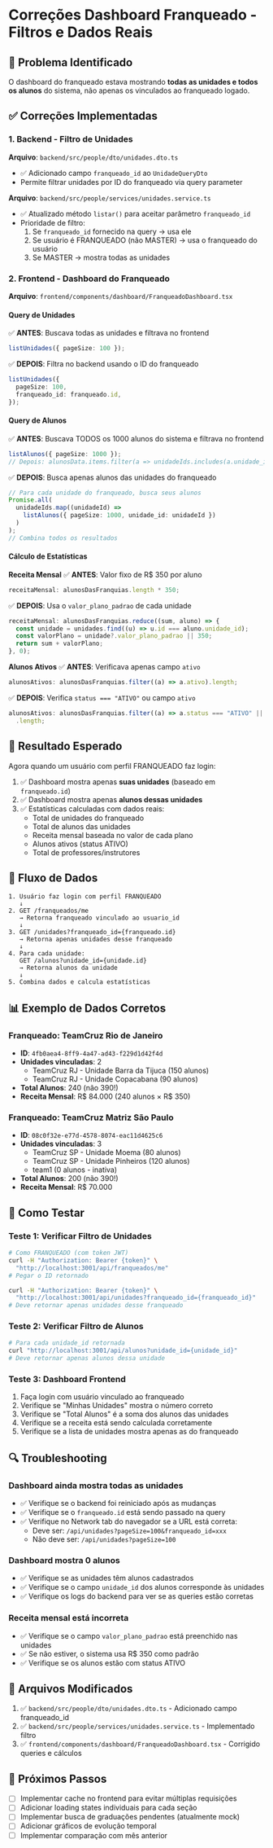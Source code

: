 # Correções Dashboard Franqueado - Filtros e Dados Reais

## 🐛 Problema Identificado

O dashboard do franqueado estava mostrando **todas as unidades e todos os alunos** do sistema, não apenas os vinculados ao franqueado logado.

## ✅ Correções Implementadas

### 1. Backend - Filtro de Unidades

**Arquivo**: `backend/src/people/dto/unidades.dto.ts`

- ✅ Adicionado campo `franqueado_id` ao `UnidadeQueryDto`
- Permite filtrar unidades por ID do franqueado via query parameter

**Arquivo**: `backend/src/people/services/unidades.service.ts`

- ✅ Atualizado método `listar()` para aceitar parâmetro `franqueado_id`
- Prioridade de filtro:
  1. Se `franqueado_id` fornecido na query → usa ele
  2. Se usuário é FRANQUEADO (não MASTER) → usa o franqueado do usuário
  3. Se MASTER → mostra todas as unidades

### 2. Frontend - Dashboard do Franqueado

**Arquivo**: `frontend/components/dashboard/FranqueadoDashboard.tsx`

#### Query de Unidades

✅ **ANTES**: Buscava todas as unidades e filtrava no frontend

```typescript
listUnidades({ pageSize: 100 });
```

✅ **DEPOIS**: Filtra no backend usando o ID do franqueado

```typescript
listUnidades({
  pageSize: 100,
  franqueado_id: franqueado.id,
});
```

#### Query de Alunos

✅ **ANTES**: Buscava TODOS os 1000 alunos do sistema e filtrava no frontend

```typescript
listAlunos({ pageSize: 1000 });
// Depois: alunosData.items.filter(a => unidadeIds.includes(a.unidade_id))
```

✅ **DEPOIS**: Busca apenas alunos das unidades do franqueado

```typescript
// Para cada unidade do franqueado, busca seus alunos
Promise.all(
  unidadeIds.map((unidadeId) =>
    listAlunos({ pageSize: 1000, unidade_id: unidadeId })
  )
);
// Combina todos os resultados
```

#### Cálculo de Estatísticas

**Receita Mensal**
✅ **ANTES**: Valor fixo de R$ 350 por aluno

```typescript
receitaMensal: alunosDasFranquias.length * 350;
```

✅ **DEPOIS**: Usa o `valor_plano_padrao` de cada unidade

```typescript
receitaMensal: alunosDasFranquias.reduce((sum, aluno) => {
  const unidade = unidades.find((u) => u.id === aluno.unidade_id);
  const valorPlano = unidade?.valor_plano_padrao || 350;
  return sum + valorPlano;
}, 0);
```

**Alunos Ativos**
✅ **ANTES**: Verificava apenas campo `ativo`

```typescript
alunosAtivos: alunosDasFranquias.filter((a) => a.ativo).length;
```

✅ **DEPOIS**: Verifica `status === "ATIVO"` ou campo `ativo`

```typescript
alunosAtivos: alunosDasFranquias.filter((a) => a.status === "ATIVO" || a.ativo)
  .length;
```

## 🎯 Resultado Esperado

Agora quando um usuário com perfil FRANQUEADO faz login:

1. ✅ Dashboard mostra apenas **suas unidades** (baseado em `franqueado.id`)
2. ✅ Dashboard mostra apenas **alunos dessas unidades**
3. ✅ Estatísticas calculadas com dados reais:
   - Total de unidades do franqueado
   - Total de alunos das unidades
   - Receita mensal baseada no valor de cada plano
   - Alunos ativos (status ATIVO)
   - Total de professores/instrutores

## 🔄 Fluxo de Dados

```
1. Usuário faz login com perfil FRANQUEADO
   ↓
2. GET /franqueados/me
   → Retorna franqueado vinculado ao usuario_id
   ↓
3. GET /unidades?franqueado_id={franqueado.id}
   → Retorna apenas unidades desse franqueado
   ↓
4. Para cada unidade:
   GET /alunos?unidade_id={unidade.id}
   → Retorna alunos da unidade
   ↓
5. Combina dados e calcula estatísticas
```

## 📊 Exemplo de Dados Corretos

### Franqueado: TeamCruz Rio de Janeiro

- **ID**: `4fb0aea4-8ff9-4a47-ad43-f229d1d42f4d`
- **Unidades vinculadas**: 2
  - TeamCruz RJ - Unidade Barra da Tijuca (150 alunos)
  - TeamCruz RJ - Unidade Copacabana (90 alunos)
- **Total Alunos**: 240 (não 390!)
- **Receita Mensal**: R$ 84.000 (240 alunos × R$ 350)

### Franqueado: TeamCruz Matriz São Paulo

- **ID**: `08c0f32e-e77d-4578-8074-eac11d4625c6`
- **Unidades vinculadas**: 3
  - TeamCruz SP - Unidade Moema (80 alunos)
  - TeamCruz SP - Unidade Pinheiros (120 alunos)
  - team1 (0 alunos - inativa)
- **Total Alunos**: 200 (não 390!)
- **Receita Mensal**: R$ 70.000

## 🧪 Como Testar

### Teste 1: Verificar Filtro de Unidades

```bash
# Como FRANQUEADO (com token JWT)
curl -H "Authorization: Bearer {token}" \
  "http://localhost:3001/api/franqueados/me"
# Pegar o ID retornado

curl -H "Authorization: Bearer {token}" \
  "http://localhost:3001/api/unidades?franqueado_id={franqueado_id}"
# Deve retornar apenas unidades desse franqueado
```

### Teste 2: Verificar Filtro de Alunos

```bash
# Para cada unidade_id retornada
curl "http://localhost:3001/api/alunos?unidade_id={unidade_id}"
# Deve retornar apenas alunos dessa unidade
```

### Teste 3: Dashboard Frontend

1. Faça login com usuário vinculado ao franqueado
2. Verifique se "Minhas Unidades" mostra o número correto
3. Verifique se "Total Alunos" é a soma dos alunos das unidades
4. Verifique se a receita está sendo calculada corretamente
5. Verifique se a lista de unidades mostra apenas as do franqueado

## 🔍 Troubleshooting

### Dashboard ainda mostra todas as unidades

- ✅ Verifique se o backend foi reiniciado após as mudanças
- ✅ Verifique se o `franqueado.id` está sendo passado na query
- ✅ Verifique no Network tab do navegador se a URL está correta:
  - Deve ser: `/api/unidades?pageSize=100&franqueado_id=xxx`
  - Não deve ser: `/api/unidades?pageSize=100`

### Dashboard mostra 0 alunos

- ✅ Verifique se as unidades têm alunos cadastrados
- ✅ Verifique se o campo `unidade_id` dos alunos corresponde às unidades
- ✅ Verifique os logs do backend para ver se as queries estão corretas

### Receita mensal está incorreta

- ✅ Verifique se o campo `valor_plano_padrao` está preenchido nas unidades
- ✅ Se não estiver, o sistema usa R$ 350 como padrão
- ✅ Verifique se os alunos estão com status ATIVO

## 📝 Arquivos Modificados

1. ✅ `backend/src/people/dto/unidades.dto.ts` - Adicionado campo franqueado_id
2. ✅ `backend/src/people/services/unidades.service.ts` - Implementado filtro
3. ✅ `frontend/components/dashboard/FranqueadoDashboard.tsx` - Corrigido queries e cálculos

## 🚀 Próximos Passos

- [ ] Implementar cache no frontend para evitar múltiplas requisições
- [ ] Adicionar loading states individuais para cada seção
- [ ] Implementar busca de graduações pendentes (atualmente mock)
- [ ] Adicionar gráficos de evolução temporal
- [ ] Implementar comparação com mês anterior
